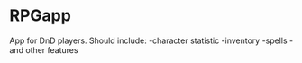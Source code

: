 # RPGapp
App for DnD players.
Should include:
  -character statistic
  -inventory
  -spells
  -and other features
